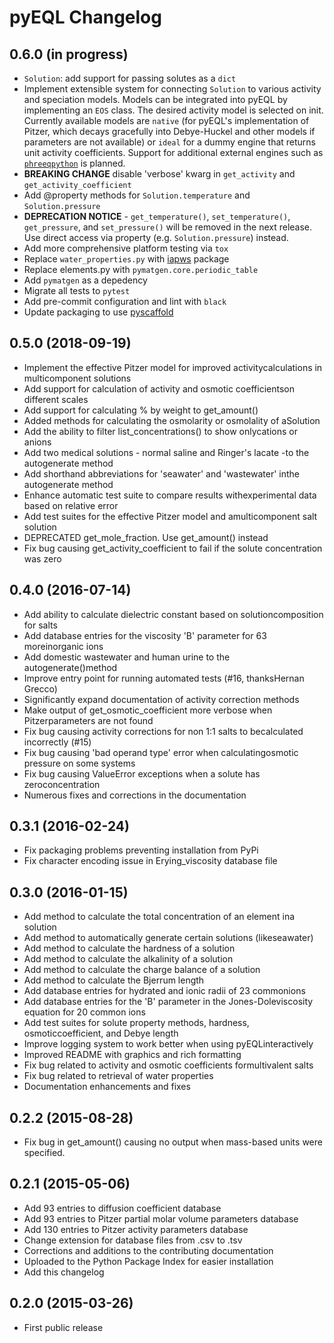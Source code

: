 # pyEQL Changelog

## 0.6.0 (in progress)

- `Solution`: add support for passing solutes as a `dict`
- Implement extensible system for connecting `Solution` to various activity and speciation models. Models can be
  integrated into pyEQL by implementing an `EOS` class. The desired activity model is selected on init.
  Currently available models are `native` (for pyEQL's implementation of Pitzer, which decays gracefully into
  Debye-Huckel and other models if parameters are not available) or `ideal` for a dummy engine that returns unit
  activity coefficients. Support for additional external engines such as [`phreeqpython`](https://github.com/Vitens/phreeqpython)
  is planned.
- **BREAKING CHANGE** disable 'verbose' kwarg in `get_activity` and `get_activity_coefficient`
- Add @property methods for `Solution.temperature` and `Solution.pressure`
- **DEPRECATION NOTICE** - `get_temperature()`, `set_temperature()`, `get_pressure`, and `set_pressure()` will be
  removed in the next release. Use direct access via property (e.g. `Solution.pressure`) instead.
- Add more comprehensive platform testing via `tox`
- Replace `water_properties.py` with [iapws](https://github.com/jjgomera/iapws) package
- Replace elements.py with `pymatgen.core.periodic_table`
- Add `pymatgen` as a depedency
- Migrate all tests to `pytest`
- Add pre-commit configuration and lint with `black`
- Update packaging to use [pyscaffold](https://pyscaffold.org/en/stable/index.html)

## 0.5.0 (2018-09-19)

- Implement the effective Pitzer model for improved activitycalculations in multicomponent solutions
- Add support for calculation of activity and osmotic coefficientson different scales
- Add support for calculating % by weight to get_amount()
- Added methods for calculating the osmolarity or osmolality of aSolution
- Add the ability to filter list_concentrations() to show onlycations or anions
- Add two medical solutions - normal saline and Ringer's lacate -to the autogenerate method
- Add shorthand abbreviations for 'seawater' and 'wastewater' inthe autogenerate method
- Enhance automatic test suite to compare results withexperimental data based on relative error
- Add test suites for the effective Pitzer model and amulticomponent salt solution
- DEPRECATED get_mole_fraction. Use get_amount() instead
- Fix bug causing get_activity_coefficient to fail if the solute concentration was zero

## 0.4.0 (2016-07-14)

- Add ability to calculate dielectric constant based on solutioncomposition for salts
- Add database entries for the viscosity 'B' parameter for 63 moreinorganic ions
- Add domestic wastewater and human urine to the autogenerate()method
- Improve entry point for running automated tests (#16, thanksHernan Grecco)
- Significantly expand documentation of activity correction methods
- Make output of get_osmotic_coefficient more verbose when Pitzerparameters are not found
- Fix bug causing activity corrections for non 1:1 salts to becalculated incorrectly (#15)
- Fix bug causing 'bad operand type' error when calculatingosmotic pressure on some systems
- Fix bug causing ValueError exceptions when a solute has zeroconcentration
- Numerous fixes and corrections in the documentation

## 0.3.1 (2016-02-24)

- Fix packaging problems preventing installation from PyPi
- Fix character encoding issue in Erying_viscosity database file

## 0.3.0 (2016-01-15)

- Add method to calculate the total concentration of an element ina solution
- Add method to automatically generate certain solutions (likeseawater)
- Add method to calculate the hardness of a solution
- Add method to calculate the alkalinity of a solution
- Add method to calculate the charge balance of a solution
- Add method to calculate the Bjerrum length
- Add database entries for hydrated and ionic radii of 23 commonions
- Add database entries for the 'B' parameter in the Jones-Doleviscosity equation for 20 common ions
- Add test suites for solute property methods, hardness, osmoticcoefficient, and Debye length
- Improve logging system to work better when using pyEQLinteractively
- Improved README with graphics and rich formatting
- Fix bug related to activity and osmotic coefficients formultivalent salts
- Fix bug related to retrieval of water properties
- Documentation enhancements and fixes

## 0.2.2 (2015-08-28)

- Fix bug in get_amount() causing no output when mass-based units were specified.

## 0.2.1 (2015-05-06)

- Add 93 entries to diffusion coefficient database
- Add 93 entries to Pitzer partial molar volume parameters database
- Add 130 entries to Pitzer activity parameters database
- Change extension for database files from .csv to .tsv
- Corrections and additions to the contributing documentation
- Uploaded to the Python Package Index for easier installation
- Add this changelog

## 0.2.0 (2015-03-26)

- First public release

